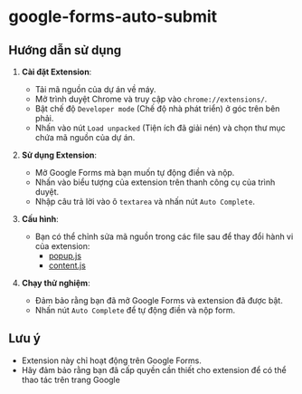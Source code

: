 # google-forms-auto-submit

## Hướng dẫn sử dụng

1. **Cài đặt Extension**:
   - Tải mã nguồn của dự án về máy.
   - Mở trình duyệt Chrome và truy cập vào `chrome://extensions/`.
   - Bật chế độ `Developer mode` (Chế độ nhà phát triển) ở góc trên bên phải.
   - Nhấn vào nút `Load unpacked` (Tiện ích đã giải nén) và chọn thư mục chứa mã nguồn của dự án.

2. **Sử dụng Extension**:
   - Mở Google Forms mà bạn muốn tự động điền và nộp.
   - Nhấn vào biểu tượng của extension trên thanh công cụ của trình duyệt.
   - Nhập câu trả lời vào ô `textarea` và nhấn nút `Auto Complete`.

3. **Cấu hình**:
   - Bạn có thể chỉnh sửa mã nguồn trong các file sau để thay đổi hành vi của extension:
     - [popup.js](google-forms-auto-submit/popup.js)
     - [content.js](google-forms-auto-submit/content.js)

4. **Chạy thử nghiệm**:
   - Đảm bảo rằng bạn đã mở Google Forms và extension đã được bật.
   - Nhấn nút `Auto Complete` để tự động điền và nộp form.

## Lưu ý
- Extension này chỉ hoạt động trên Google Forms.
- Hãy đảm bảo rằng bạn đã cấp quyền cần thiết cho extension để có thể thao tác trên trang Google